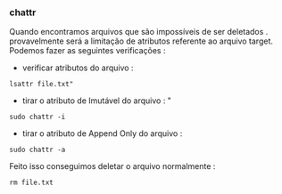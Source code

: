 ### chattr


Quando encontramos arquivos que são impossíveis de ser deletados . provavelmente será a limitação de atributos referente ao arquivo target. Podemos fazer as
seguintes verificações :

- verificar atributos do arquivo : 

``lsattr file.txt"``

- tirar o atributo de Imutável do arquivo : "

``sudo chattr -i``

- tirar o atributo de Append Only do arquivo : 

``sudo chattr -a``

Feito isso conseguimos deletar o arquivo normalmente : 

``rm file.txt``
